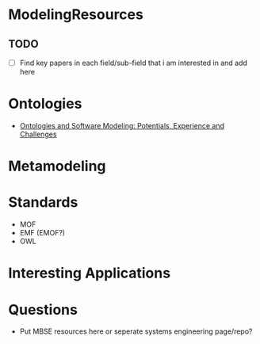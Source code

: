 # ModelingResources

## TODO
- [ ] Find key papers in each field/sub-field that i am interested in and add here  



# Ontologies
* [Ontologies and Software Modeling: Potentials, Experience and Challenges](https://www.slideshare.net/dgasevic/ontologies-and-software-modeling-potentials-experience-and-challenges)  


# Metamodeling 


# Standards 
* MOF
* EMF  (EMOF?)
* OWL
  
# Interesting Applications
  
  
# Questions
* Put MBSE resources here or seperate systems engineering page/repo?
